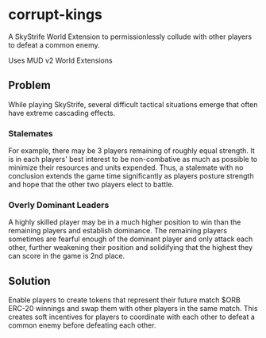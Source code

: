 # corrupt-kings

A SkyStrife World Extension to permissionlessly collude with other players to defeat a common enemy.

Uses MUD v2 World Extensions

## Problem

While playing SkyStrife, several difficult tactical situations emerge that often have extreme cascading effects.

### Stalemates
For example, there may be 3 players remaining of roughly equal strength. It is in each players' best interest to be non-combative as much as possible to minimize their resources and units expended. Thus, a stalemate with no conclusion extends the game time significantly as players posture strength and hope that the other two players elect to battle.

### Overly Dominant Leaders
A highly skilled player may be in a much higher position to win than the remaining players and establish dominance. The remaining players sometimes are fearful enough of the dominant player and only attack each other, further weakening their position and solidifying that the highest they can score in the game is 2nd place.

## Solution

Enable players to create tokens that represent their future match $ORB ERC-20 winnings and swap them with other players in the same match. This creates soft incentives for players to coordinate with each other to defeat a common enemy before defeating each other.